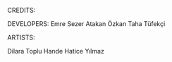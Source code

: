 CREDITS:

DEVELOPERS:
Emre Sezer
Atakan Özkan
Taha Tüfekçi

ARTISTS:

Dilara Toplu
Hande Hatice Yılmaz
